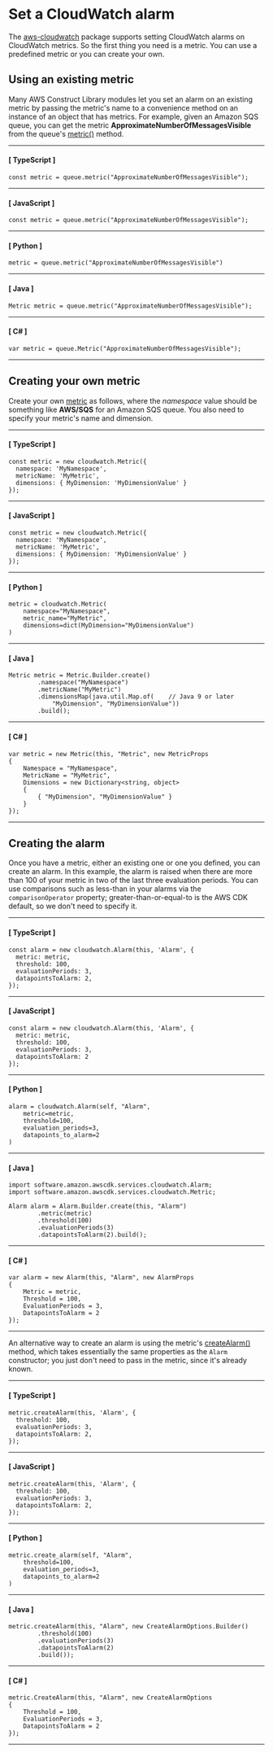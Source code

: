 # Set a CloudWatch alarm<a name="how_to_set_cw_alarm"></a>

The [aws\-cloudwatch](https://docs.aws.amazon.com/cdk/api/v2/docs/aws-cdk-lib.aws_cloudwatch-readme.html) package supports setting CloudWatch alarms on CloudWatch metrics\. So the first thing you need is a metric\. You can use a predefined metric or you can create your own\.

## Using an existing metric<a name="how_to_set_cw_alarm_use_metric"></a>

Many AWS Construct Library modules let you set an alarm on an existing metric by passing the metric's name to a convenience method on an instance of an object that has metrics\. For example, given an Amazon SQS queue, you can get the metric **ApproximateNumberOfMessagesVisible** from the queue's [metric\(\)](https://docs.aws.amazon.com/cdk/api/v2/docs/aws-cdk-lib.aws_sqs.Queue.html#metricmetricname-props) method\.

------
#### [ TypeScript ]

```
const metric = queue.metric("ApproximateNumberOfMessagesVisible");
```

------
#### [ JavaScript ]

```
const metric = queue.metric("ApproximateNumberOfMessagesVisible");
```

------
#### [ Python ]

```
metric = queue.metric("ApproximateNumberOfMessagesVisible")
```

------
#### [ Java ]

```
Metric metric = queue.metric("ApproximateNumberOfMessagesVisible");
```

------
#### [ C\# ]

```
var metric = queue.Metric("ApproximateNumberOfMessagesVisible");
```

------

## Creating your own metric<a name="how_to_set_cw_alarm_new_metric"></a>

Create your own [metric](https://docs.aws.amazon.com/cdk/api/v2/docs/aws-cdk-lib.aws_cloudwatch.Metric.html) as follows, where the *namespace* value should be something like **AWS/SQS** for an Amazon SQS queue\. You also need to specify your metric's name and dimension\.

------
#### [ TypeScript ]

```
const metric = new cloudwatch.Metric({
  namespace: 'MyNamespace',
  metricName: 'MyMetric',
  dimensions: { MyDimension: 'MyDimensionValue' }
});
```

------
#### [ JavaScript ]

```
const metric = new cloudwatch.Metric({
  namespace: 'MyNamespace',
  metricName: 'MyMetric',
  dimensions: { MyDimension: 'MyDimensionValue' }
});
```

------
#### [ Python ]

```
metric = cloudwatch.Metric(
    namespace="MyNamespace",
    metric_name="MyMetric",
    dimensions=dict(MyDimension="MyDimensionValue")
)
```

------
#### [ Java ]

```
Metric metric = Metric.Builder.create()
        .namespace("MyNamespace")
        .metricName("MyMetric")
        .dimensionsMap(java.util.Map.of(    // Java 9 or later
            "MyDimension", "MyDimensionValue"))
        .build();
```

------
#### [ C\# ]

```
var metric = new Metric(this, "Metric", new MetricProps
{
    Namespace = "MyNamespace",
    MetricName = "MyMetric",
    Dimensions = new Dictionary<string, object>
    {
        { "MyDimension", "MyDimensionValue" }
    }
});
```

------

## Creating the alarm<a name="how_to_set_cw_alarm_create"></a>

Once you have a metric, either an existing one or one you defined, you can create an alarm\. In this example, the alarm is raised when there are more than 100 of your metric in two of the last three evaluation periods\. You can use comparisons such as less\-than in your alarms via the `comparisonOperator` property; greater\-than\-or\-equal\-to is the AWS CDK default, so we don't need to specify it\.

------
#### [ TypeScript ]

```
const alarm = new cloudwatch.Alarm(this, 'Alarm', {
  metric: metric,
  threshold: 100,
  evaluationPeriods: 3,
  datapointsToAlarm: 2,
});
```

------
#### [ JavaScript ]

```
const alarm = new cloudwatch.Alarm(this, 'Alarm', {
  metric: metric,
  threshold: 100,
  evaluationPeriods: 3,
  datapointsToAlarm: 2
});
```

------
#### [ Python ]

```
alarm = cloudwatch.Alarm(self, "Alarm",
    metric=metric,
    threshold=100,
    evaluation_periods=3,
    datapoints_to_alarm=2
)
```

------
#### [ Java ]

```
import software.amazon.awscdk.services.cloudwatch.Alarm;
import software.amazon.awscdk.services.cloudwatch.Metric;

Alarm alarm = Alarm.Builder.create(this, "Alarm")
        .metric(metric)
        .threshold(100)
        .evaluationPeriods(3)
        .datapointsToAlarm(2).build();
```

------
#### [ C\# ]

```
var alarm = new Alarm(this, "Alarm", new AlarmProps
{
    Metric = metric,
    Threshold = 100,
    EvaluationPeriods = 3,
    DatapointsToAlarm = 2
});
```

------

An alternative way to create an alarm is using the metric's [createAlarm\(\)](https://docs.aws.amazon.com/cdk/api/v2/docs/aws-cdk-lib.aws_cloudwatch.Metric.html#createwbralarmscope-id-props) method, which takes essentially the same properties as the `Alarm` constructor; you just don't need to pass in the metric, since it's already known\.

------
#### [ TypeScript ]

```
metric.createAlarm(this, 'Alarm', {
  threshold: 100,
  evaluationPeriods: 3,
  datapointsToAlarm: 2,
});
```

------
#### [ JavaScript ]

```
metric.createAlarm(this, 'Alarm', {
  threshold: 100,
  evaluationPeriods: 3,
  datapointsToAlarm: 2,
});
```

------
#### [ Python ]

```
metric.create_alarm(self, "Alarm",
    threshold=100,
    evaluation_periods=3,
    datapoints_to_alarm=2
)
```

------
#### [ Java ]

```
metric.createAlarm(this, "Alarm", new CreateAlarmOptions.Builder()
        .threshold(100)
        .evaluationPeriods(3)
        .datapointsToAlarm(2)
        .build());
```

------
#### [ C\# ]

```
metric.CreateAlarm(this, "Alarm", new CreateAlarmOptions
{
    Threshold = 100,
    EvaluationPeriods = 3,
    DatapointsToAlarm = 2
});
```

------